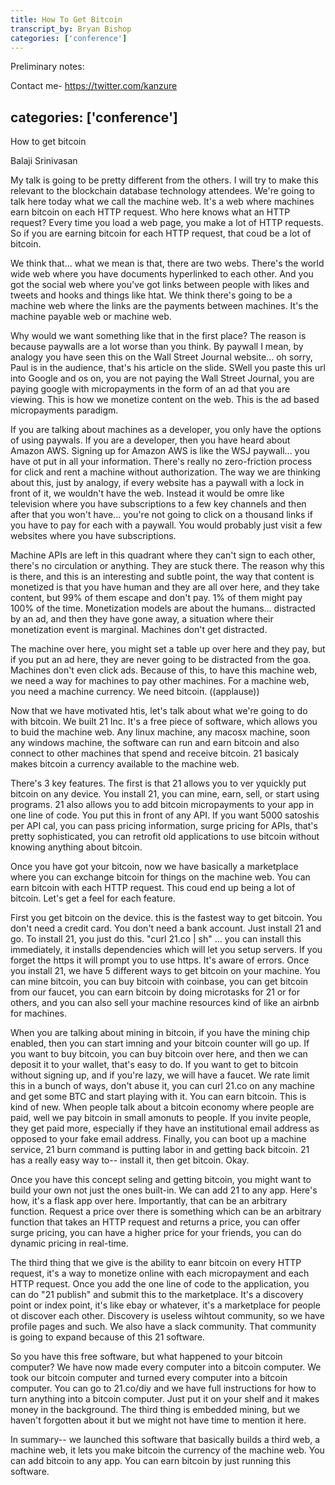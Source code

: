 ```yaml
---
title: How To Get Bitcoin
transcript_by: Bryan Bishop
categories: ['conference']
---
```


Preliminary notes:



Contact me- <https://twitter.com/kanzure>

categories: ['conference']
----

How to get bitcoin

Balaji Srinivasan

My talk is going to be pretty different from the others. I will try to make this relevant to the blockchain database technology attendees. We're going to talk here today what we call the machine web. It's a web where machines earn bitcoin on each HTTP request. Who here knows what an HTTP request? Every time you load a web page, you make a lot of HTTP requests. So if you are earning bitcoin for each HTTP request, that coud be a lot of bitcoin.

We think that... what we mean is that, there are two webs. There's the world wide web where you have documents hyperlinked to each other. And you got the social web where you've got links between people with likes and tweets and hooks and things like htat. We think there's going to be a machine web where the links are the payments between machines. It's the machine payable web or machine web.

Why would we want something like that in the first place? The reason is because paywalls are a lot worse than you think. By paywall I mean, by analogy you have seen this on the Wall Street Journal website... oh sorry, Paul is in the audience, that's his article on the slide. SWell you paste this url into Google and os on, you are not paying the Wall Street Journal, you are paying google with micropayments in the form of an ad that you are viewing. This is how we monetize content on the web. This is the ad based micropayments paradigm.

If you are talking about machines as a developer, you only have the options of using paywals. If you are a developer, then you have heard about Amazon AWS. Signing up for Amazon AWS is like the WSJ paywall... you have ot put in all your information. There's really no zero-friction process for click and rent a machine without authorization. The way we are thinking about this, just by analogy, if every website has a paywall with a lock in front of it, we wouldn't have the web. Instead it would be omre like television where you have subscriptions to a few key channels and then after that you won't have... you're not going to click on a thousand links if you have to pay for each with a paywall. You would probably just visit a few websites where you have subscriptions.

Machine APIs are left in this quadrant where they can't sign to each other, there's no circulation or anything. They are stuck there. The reason why this is there, and this is an interesting and subtle point, the way that content is monetized is that you have human and they are all over here, and they take content, but 99% of them escape and don't pay. 1% of them might pay 100% of the time. Monetization models are about the humans... distracted by an ad, and then they have gone away, a situation where their monetization event is marginal. Machines don't get distracted.

The machine over here, you might set a table up over here and they pay, but if you put an ad here, they are never going to be distracted from the goa. Machines don't even click ads. Because of this, to have this machine web, we need a way for machines to pay other machines. For a machine web, you need a machine currency. We need bitcoin. ((applause))

Now that we have motivated htis, let's talk about what we're going to do with bitcoin. We built 21 Inc. It's a free piece of software, which allows you to buid the machine web. Any linux machine, any macosx machine, soon any windows machine, the software can run and earn bitcoin and also connect to other machines that spend and receive bitcoin. 21 basicaly makes bitcoin a currency available to the machine web.

There's 3 key features. The first is that 21 allows you to ver yquickly put bitcoin on any device. You install 21, you can mine, earn, sell, or start using programs. 21 also allows you to add bitcoin micropayments to your app in one line of code. You put this in front of any API. If you want 5000 satoshis per API cal, you can pass pricing information, surge pricing for APIs, that's pretty sophisticated, you can retrofit old applications to use bitcoin without knowing anything about bitcoin.

Once you have got your bitcoin, now we have basically a marketplace where you can exchange bitcoin for things on the machine web. You can earn bitcoin with each HTTP request. This coud end up being a lot of bitcoin. Let's get a feel for each feature.

First you get bitcoin on the device. this is the fastest way to get bitcoin. You don't need a credit card. You don't need a bank account. Just install 21 and go. To install 21, you just do this. "curl 21.co | sh" ... you can install this immediately, it installs dependencies which will let you setup servers. If you forget the https it will prompt you to use https. It's aware of errors. Once you install 21, we have 5 different ways to get bitcoin on your machine. You can mine bitcoin, you can buy bitcoin with coinbase, you can get bitcoin from our faucet, you can earn bitcoin by doing microtasks for 21 or for others, and you can also sell your machine resources kind of like an airbnb for machines.

When you are talking about mining in bitcoin, if you have the mining chip enabled, then you can start imning and your bitcoin counter will go up. If you want to buy bitcoin, you can buy bitcoin over here, and then we can deposit it to your wallet, that's easy to do. If you want to get to bitcoin without signing up, and if you're lazy, we will have a faucet. We rate limit this in a bunch of ways, don't abuse it, you can curl 21.co on any machine and get some BTC and start playing with it. You can earn bitcoin. This is kind of new. When people talk about a bitcoin economy where people are paid, well we pay bitcoin in small amonuts to people. If you invite people, they get paid more, especially if they have an institutional email address as opposed to your fake email address. Finally, you can boot up a machine service, 21 burn command is putting labor in and getting back bitcoin. 21 has a really easy way to-- install it, then get bitcoin. Okay.

Once you have this concept seling and getting bitcoin, you might want to build your own not just the ones built-in. We can add 21 to any app. Here's how, it's a flask app over here. Importantly, that can be an arbitrary function. Request a price over there is something which can be an arbitrary function that takes an HTTP request and returns a price, you can offer surge pricing, you can have a higher price for your friends, you can do dynamic pricing in real-time.

The third thing that we give is the ability to eanr bitcoin on every HTTP request, it's a way to monetize online with each micropayment and each HTTP request. Once you add the one line of code to the application, you can do "21 publish" and submit this to the marketplace. It's a discovery point or index point, it's like ebay or whatever, it's a marketplace for people ot discover each other. Discovery is useless wihtout community, so we have profile pages and such. We also have a slack community. That community is going to expand because of this 21 software.

So you have this free software, but what happened to your bitcoin computer? We have now made every computer into a bitcoin computer. We took our bitcoin computer and turned every computer into a bitcoin computer. You can go to 21.co/diy and we have full instructions for how to turn anything into a bitcoin computer. Just put it on your shelf and it makes money in the background. The third thing is embedded mining, but we haven't forgotten about it but we might not have time to mention it here.

In summary-- we launched this software that basically builds a third web, a machine web, it lets you make bitcoin the currency of the machine web. You can add bitcoin to any app. You can earn bitcoin by just running this software.
